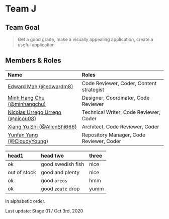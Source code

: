 # Team J

## Team Goal
> Get a good grade, make a visually appealing application, create a useful application

## Members & Roles

| Name                                                          | Roles                                  |
|:--------------------------------------------------------------|:---------------------------------------|
|[Edward Mah (@edwardm8)](https://github.com/edwardm8)          |Code Reviewer, Coder, Content strategist|
|[Minh Hang Chu (@minhangchu)](https://github.com/minhangchu)   |Designer, Coordinator, Code Reviewer    |
|[Nicolas Urrego Urrego (@nicou08)](https://github.com/nicou08) |Technical Writer, Code Reviewer, Coder  |
|[Xiang Yu Shi (@AllenShi666)](https://github.com/AllenShi666)  |Architect, Code Reviewer, Coder         |
|[Yunfan Yang (@CloudyYoung)](https://github.com/CloudyYoung)   |Repository Manager, Code Reviewer, Coder|


| head1        | head two          | three |
|:-------------|:------------------|:------|
| ok           | good swedish fish | nice  |
| out of stock | good and plenty   | nice  |
| ok           | good `oreos`      | hmm   |
| ok           | good `zoute` drop | yumm  |

In alphabetic order.



Last update: Stage 01 / Oct 3rd, 2020
